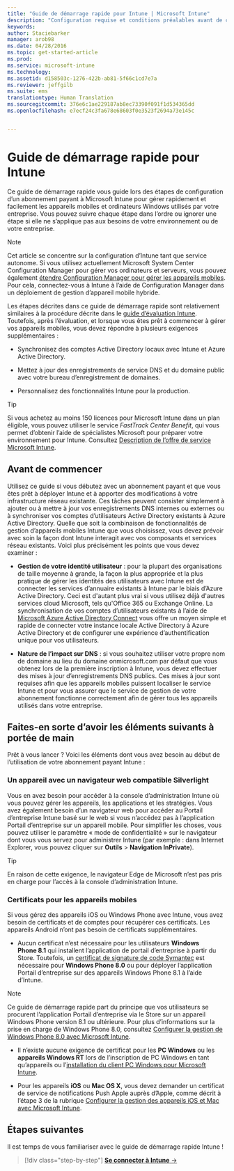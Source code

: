 ```yaml
---
title: "Guide de démarrage rapide pour Intune | Microsoft Intune"
description: "Configuration requise et conditions préalables avant de commencer à utiliser votre abonnement Intune"
keywords: 
author: Staciebarker
manager: arob98
ms.date: 04/28/2016
ms.topic: get-started-article
ms.prod: 
ms.service: microsoft-intune
ms.technology: 
ms.assetid: d158503c-1276-422b-ab81-5f66c1cd7e7a
ms.reviewer: jeffgilb
ms.suite: ems
translationtype: Human Translation
ms.sourcegitcommit: 376e6c1ae229187ab8ec73390f091f1d534365dd
ms.openlocfilehash: e7ecf24c3fa678e68603f0e3523f2694a73e145c


---
```



# Guide de démarrage rapide pour Intune
Ce guide de démarrage rapide vous guide lors des étapes de configuration d’un abonnement payant à Microsoft Intune pour gérer rapidement et facilement les appareils mobiles et ordinateurs Windows utilisés par votre entreprise. Vous pouvez suivre chaque étape dans l’ordre ou ignorer une étape si elle ne s’applique pas aux besoins de votre environnement ou de votre entreprise.

>[!NOTE]
>Cet article se concentre sur la configuration d’Intune tant que service autonome. Si vous utilisez actuellement Microsoft System Center Configuration Manager pour gérer vos ordinateurs et serveurs, vous pouvez également [étendre Configuration Manager pour gérer les appareils mobiles](https://technet.microsoft.com/library/jj884158.aspx). Pour cela, connectez-vous à Intune à l’aide de Configuration Manager dans un déploiement de gestion d’appareil mobile hybride.

Les étapes décrites dans ce guide de démarrage rapide sont relativement similaires à la procédure décrite dans le [guide d’évaluation Intune](/intune/understand-explore/get-started-with-a-30-day-trial-of-microsoft-intune). Toutefois, après l’évaluation, et lorsque vous êtes prêt à commencer à gérer vos appareils mobiles, vous devez répondre à plusieurs exigences supplémentaires :

-   Synchronisez des comptes Active Directory locaux avec Intune et Azure Active Directory.

-   Mettez à jour des enregistrements de service DNS et du domaine public avec votre bureau d’enregistrement de domaines.

-   Personnalisez des fonctionnalités Intune pour la production.

>[!TIP]
>Si vous achetez au moins 150 licences pour Microsoft Intune dans un plan éligible, vous pouvez utiliser le service *FastTrack Center Benefit*, qui vous permet d’obtenir l’aide de spécialistes Microsoft pour préparer votre environnement pour Intune. Consultez [Description de l’offre de service Microsoft Intune](https://technet.microsoft.com/library/mt228265.aspx).


## Avant de commencer
Utilisez ce guide si vous débutez avec un abonnement payant et que vous êtes prêt à déployer Intune et à apporter des modifications à votre infrastructure réseau existante. Ces tâches peuvent consister simplement à ajouter ou à mettre à jour vos enregistrements DNS internes ou externes ou à synchroniser vos comptes d’utilisateurs Active Directory existants à Azure Active Directory. Quelle que soit la combinaison de fonctionnalités de gestion d’appareils mobiles Intune que vous choisissez, vous devez prévoir avec soin la façon dont Intune interagit avec vos composants et services réseau existants. Voici plus précisément les points que vous devez examiner :

-   **Gestion de votre identité utilisateur** : pour la plupart des organisations de taille moyenne à grande, la façon la plus appropriée et la plus pratique de gérer les identités des utilisateurs avec Intune est de connecter les services d’annuaire existants à Intune par le biais d’Azure Active Directory. Ceci est d'autant plus vrai si vous utilisez déjà d'autres services cloud Microsoft, tels qu'Office 365 ou Exchange Online. La synchronisation de vos comptes d’utilisateurs existants à l’aide de [Microsoft Azure Active Directory Connect](https://www.microsoft.com/download/details.aspx?id=47594) vous offre un moyen simple et rapide de connecter votre instance locale Active Directory à Azure Active Directory et de configurer une expérience d’authentification unique pour vos utilisateurs.

-   **Nature de l’impact sur DNS** : si vous souhaitez utiliser votre propre nom de domaine au lieu du domaine onmicrosoft.com par défaut que vous obtenez lors de la première inscription à Intune, vous devez effectuer des mises à jour d’enregistrements DNS publics. Ces mises à jour sont requises afin que les appareils mobiles puissent localiser le service Intune et pour vous assurer que le service de gestion de votre abonnement fonctionne correctement afin de gérer tous les appareils utilisés dans votre entreprise.

## Faites-en sorte d’avoir les éléments suivants à portée de main
Prêt à vous lancer ? Voici les éléments dont vous avez besoin au début de l’utilisation de votre abonnement payant Intune :

### Un appareil avec un navigateur web compatible Silverlight
Vous en avez besoin pour accéder à la console d’administration Intune où vous pouvez gérer les appareils, les applications et les stratégies. Vous avez également besoin d’un navigateur web pour accéder au Portail d’entreprise Intune basé sur le web si vous n’accédez pas à l’application Portail d’entreprise sur un appareil mobile. Pour simplifier les choses, vous pouvez utiliser le paramètre « mode de confidentialité » sur le navigateur dont vous vous servez pour administrer Intune (par exemple : dans Internet Explorer, vous pouvez cliquer sur **Outils** &gt; **Navigation InPrivate**).

>[!TIP]
>En raison de cette exigence, le navigateur Edge de Microsoft n’est pas pris en charge pour l’accès à la console d’administration Intune.


### Certificats pour les appareils mobiles
Si vous gérez des appareils iOS ou Windows Phone avec Intune, vous avez besoin de certificats et de comptes pour récupérer ces certificats. Les appareils Android n’ont pas besoin de certificats supplémentaires.

- Aucun certificat n’est nécessaire pour les utilisateurs **Windows Phone 8.1** qui installent l’application de portail d’entreprise à partir du Store. Toutefois, un [certificat de signature de code Symantec](https://products.websecurity.symantec.com/orders/enrollment/microsoftCert.do) est nécessaire pour **Windows Phone 8.0** ou pour déployer l’application Portail d’entreprise sur des appareils Windows Phone 8.1 à l’aide d’Intune.

>[!NOTE]
>Ce guide de démarrage rapide part du principe que vos utilisateurs se procurent l’application Portail d’entreprise via le Store sur un appareil Windows Phone version 8.1 ou ultérieure. Pour plus d’informations sur la prise en charge de Windows Phone 8.0, consultez [Configurer la gestion de Windows Phone 8.0 avec Microsoft Intune](/Intune/deploy-use/set-up-windows-phone-8.0-management-with-microsoft-intune).

- Il n’existe aucune exigence de certificat pour les **PC Windows** ou les **appareils Windows RT** lors de l’inscription de PC Windows en tant qu’appareils ou l’[installation du client PC Windows pour Microsoft Intune](/intune/deploy-use/install-the-windows-pc-client-with-microsoft-intune).

- Pour les appareils **iOS** ou **Mac OS X**, vous devez demander un certificat de service de notifications Push Apple auprès d’Apple, comme décrit à l’étape 3 de la rubrique [Configurer la gestion des appareils iOS et Mac avec Microsoft Intune](/intune/deploy-use/set-up-ios-and-mac-management-with-microsoft-intune).

## Étapes suivantes
Il est temps de vous familiariser avec le guide de démarrage rapide Intune !

>[!div class="step-by-step"]
[**Se connecter à Intune** &rarr;](start-with-a-paid-subscription-to-microsoft-intune-step-1.md)



<!--HONumber=Jul16_HO3-->


